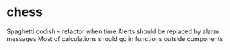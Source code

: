 # chess

Spaghetti codish - refactor when time
Alerts should be replaced by alarm messages
Most of calculations should go in functions outside components
